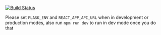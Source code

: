 [![Build Status](https://travis-ci.org/TylerStanish/bucko.svg?branch=master
)](https://travis-ci.org/TylerStanish/bucko)

Please set `FLASK_ENV` and `REACT_APP_API_URL` when in development or production
modes, also run `npm run dev` to run in dev mode once you do that
